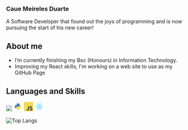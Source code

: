 ### Caue Meireles Duarte

A Software Developer that found out the joys of programming and is now pursuing the start of his new career!

## About me

* I’m currently finishing my Bsc (Honours) in Information Technology.
* Improving my React skills, I'm working on a web site to use as my GitHub Page

## Languages and Skills
<code><img height="25" src="https://www.oracle.com/a/ocom/img/obic-java-cup.svg"></code>
<code><img height="25" src="https://raw.githubusercontent.com/github/explore/80688e429a7d4ef2fca1e82350fe8e3517d3494d/topics/python/python.png"></code>
<code><img height="25" src="https://raw.githubusercontent.com/github/explore/80688e429a7d4ef2fca1e82350fe8e3517d3494d/topics/javascript/javascript.png"></code>
<code><img height="25" src="https://raw.githubusercontent.com/github/explore/80688e429a7d4ef2fca1e82350fe8e3517d3494d/topics/react/react.png"></code>

![Top Langs](https://github-readme-stats.vercel.app/api/top-langs/?username=cauemd)
